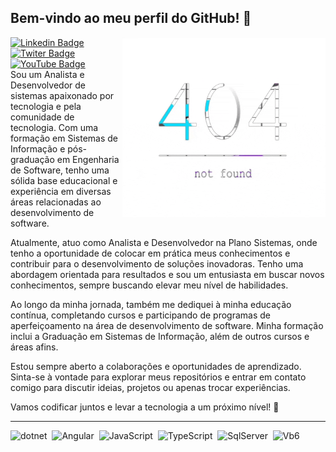 ## Bem-vindo ao meu perfil do GitHub! 👋

<img src="banner.gif" width="325px" align="right" >
<div id="badges">
  <a href="https://github.com/Dheizon/Dheizon/blob/main/README.md">
    <img src="https://img.shields.io/badge/LinkedIn-blue?style=for-the-badge&logo=linkedin&logoColor=white" alt="Linkedin Badge" />
  </a>
  <a href="https://github.com/Dheizon/Dheizon/blob/main/README.md">
    <img src="https://img.shields.io/badge/Twitter-blue?style=for-the-badge&logo=twitter&logoColor=white" alt="Twiter Badge" />
  </a>
  <a href="https://github.com/Dheizon/Dheizon/blob/main/README.md">
    <img src="https://img.shields.io/badge/YouTube-red?style=for-the-badge&logo=youtube&logoColor=white" alt="YouTube Badge" />
  </a>
</div>
Sou um Analista e Desenvolvedor de sistemas apaixonado por tecnologia e pela comunidade de tecnologia. Com uma formação em Sistemas de Informação e pós-graduação em Engenharia de Software, tenho uma sólida base educacional e experiência em diversas áreas relacionadas ao desenvolvimento de software.

Atualmente, atuo como Analista e Desenvolvedor na Plano Sistemas, onde tenho a oportunidade de colocar em prática meus conhecimentos e contribuir para o desenvolvimento de soluções inovadoras. Tenho uma abordagem orientada para resultados e sou um entusiasta em buscar novos conhecimentos, sempre buscando elevar meu nível de habilidades.

Ao longo da minha jornada, também me dediquei à minha educação contínua, completando cursos e participando de programas de aperfeiçoamento na área de desenvolvimento de software. Minha formação inclui a Graduação em Sistemas de Informação, além de outros cursos e áreas afins.

Estou sempre aberto a colaborações e oportunidades de aprendizado. Sinta-se à vontade para explorar meus repositórios e entrar em contato comigo para discutir ideias, projetos ou apenas trocar experiências.

Vamos codificar juntos e levar a tecnologia a um próximo nível! 🚀

---

<div>
  <img src="https://upload.wikimedia.org/wikipedia/commons/thumb/7/7d/Microsoft_.NET_logo.svg/456px-Microsoft_.NET_logo.svg.png" title="dotnet" alt="dotnet" width="40" height="40"/>&nbsp;
  <img src="https://upload.wikimedia.org/wikipedia/commons/thumb/c/cf/Angular_full_color_logo.svg/512px-Angular_full_color_logo.svg.png" title="Angular" alt="Angular" width="40" height="40"/>&nbsp;
  <img src="https://upload.wikimedia.org/wikipedia/commons/thumb/9/99/Unofficial_JavaScript_logo_2.svg/260px-Unofficial_JavaScript_logo_2.svg.png" title="JavaScript" alt="JavaScript" width="40" height="40"/>&nbsp;
  <img src="https://upload.wikimedia.org/wikipedia/commons/thumb/4/4c/Typescript_logo_2020.svg/512px-Typescript_logo_2020.svg.png" title="TypeScript" alt="TypeScript" width="40" height="40"/>&nbsp;
  <img src="https://upload.wikimedia.org/wikipedia/de/thumb/8/8c/Microsoft_SQL_Server_Logo.svg/690px-Microsoft_SQL_Server_Logo.svg.png?20100429075711" title="Sql Server" alt="SqlServer" width="40" height="40"/>&nbsp;
  <img src="https://upload.wikimedia.org/wikipedia/commons/thumb/4/40/VB.NET_Logo.svg/512px-VB.NET_Logo.svg.png?20210603083010" title="Visual Basic 6" alt="Vb6" width="40" height="40"/>&nbsp;
</div>

<!--
**Dheizon/Dheizon** is a ✨ _special_ ✨ repository because its `README.md` (this file) appears on your GitHub profile.

Here are some ideas to get you started:

- 🔭 I’m currently working on ...
- 🌱 I’m currently learning ...
- 👯 I’m looking to collaborate on ...
- 🤔 I’m looking for help with ...
- 💬 Ask me about ...
- 📫 How to reach me: ...
- 😄 Pronouns: ...
- ⚡ Fun fact: ...
-->
